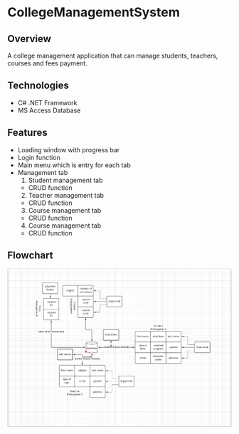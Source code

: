# CollegeManagementSystem

## Overview
A college management application that can manage students, teachers, courses and fees payment.

## Technologies
- C# .NET Framework
- MS Access Database

## Features
- Loading window with progress bar
- Login function
- Main menu which is entry for each tab
- Management tab
  1. Student management tab
    - CRUD function
  2. Teacher management tab
    - CRUD function
  3. Course management tab
    - CRUD function
  4. Course management tab
    - CRUD function
    
## Flowchart
![](flowchart.png)
